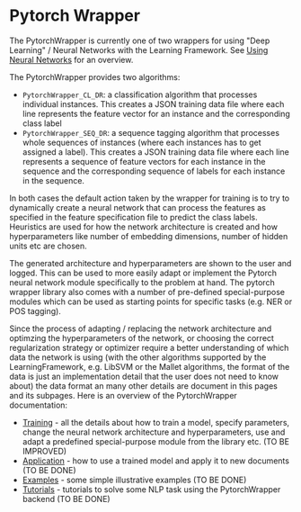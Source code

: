 # Pytorch Wrapper

The PytorchWrapper is currently one of two wrappers for using "Deep Learning" / Neural Networks
with the Learning Framework. See [Using Neural Networks](UsingNeuralNetworks) for an overview.

The PytorchWrapper provides two algorithms:
* `PytorchWrapper_CL_DR`: a classification algorithm that processes individual instances. This creates a JSON training data file where each line represents the feature vector for an instance and the corresponding class label
* `PytorchWrapper_SEQ_DR`: a sequence tagging algorithm that processes whole sequences of instances (where each instances has to get assigned a label). This creates a JSON training data file where each line represents a sequence of feature vectors for each instance in the sequence and the corresponding sequence of labels for each instance in the sequence.

In both cases the default action taken by the wrapper for training is to try to
dynamically create a neural network that can process the features as specified in the feature specification
file to predict the class labels. Heuristics are used for how the network architecture is created and how
hyperparameters like number of embedding dimensions, number of hidden units etc are chosen.

The generated architecture and hyperparameters are shown to the user and logged. This can be used to
more easily adapt or implement the Pytorch neural network module specifically to the problem at hand.
The pytorch wrapper library also comes with a number of pre-defined special-purpose modules which can be
used as starting points for specific tasks (e.g. NER or POS tagging).

Since the process of adapting / replacing the network architecture and optimzing the hyperparameters of the
network, or choosing the correct regularization strategy or optimizer require a better understanding of which
data the network is using (with the other algorithms supported by the LearningFramework, e.g. LibSVM or the
Mallet algorithms, the format of the data is just an implementation detail that the user does not need to know
about) the data format an many other details are document in this pages and its subpages. Here is an overview
of the PytorchWrapper documentation:
* [Training](Dnn_PytorchWrapper_Training) - all the details about how to train a model, specify parameters, change
  the neural network architecture and hyperparameters, use and adapt a predefined special-purpose module from the
  library etc. (TO BE IMPROVED)
* [Application](Dnn_PytorchWrapper_Application) - how to use a trained model and apply it to new documents (TO BE DONE)
* [Examples](Dnn_PytorchWrapper_Examples) - some simple illustrative examples (TO BE DONE)
* [Tutorials](Dnn_PytorchWrapper_Tutorials) - tutorials to solve some NLP task using the PytorchWrapper backend (TO BE DONE)
